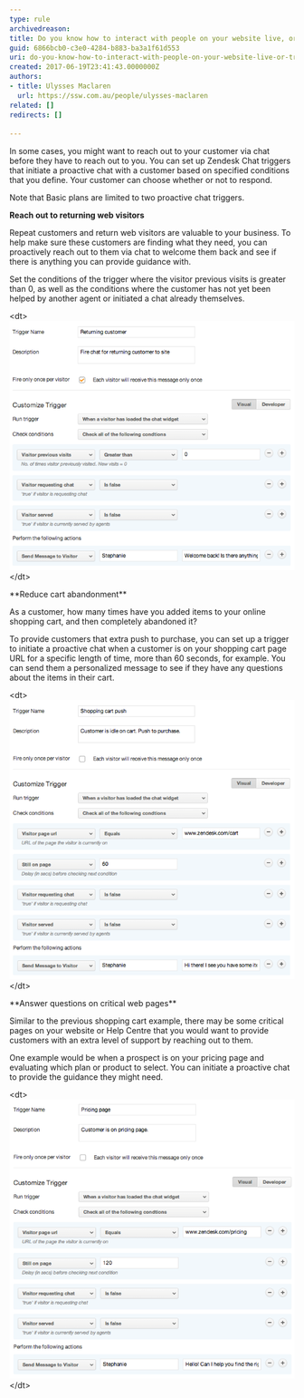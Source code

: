 ```yaml
---
type: rule
archivedreason: 
title: Do you know how to interact with people on your website live, or trigger when people land on certain pages?
guid: 6866bcb0-c3e0-4284-b883-ba3a1f61d553
uri: do-you-know-how-to-interact-with-people-on-your-website-live-or-trigger-when-people-land-on-certain-pages
created: 2017-06-19T23:41:43.0000000Z
authors:
- title: Ulysses Maclaren
  url: https://ssw.com.au/people/ulysses-maclaren
related: []
redirects: []

---
```


In some cases, you might want to reach out to your customer via chat before they have to reach out to you. You can set up Zendesk Chat triggers that initiate a proactive chat with a customer based on specified conditions that you define. Your customer can choose whether or not to respond.

<!--endintro-->

Note that Basic plans are limited to two proactive chat triggers.

**Reach out to returning web visitors**

Repeat customers and return web visitors are valuable to your business. To help make sure these customers are finding what they need, you can proactively reach out to them via chat to welcome them back and see if there is anything you can provide guidance with.

Set the conditions of the trigger where the visitor previous visits is greater than 0, as well as the conditions where the customer has not yet been helped by another agent or initiated a chat already themselves.
<dl class="image">&lt;dt&gt;<img src="zendesk-interact-1.png" alt="zendesk-interact-1.png">&lt;/dt&gt;</dl>
**Reduce cart abandonment**

As a customer, how many times have you added items to your online shopping cart, and then completely abandoned it?

To provide customers that extra push to purchase, you can set up a trigger to initiate a proactive chat when a customer is on your shopping cart page URL for a specific length of time, more than 60 seconds, for example. You can send them a personalized message to see if they have any questions about the items in their cart.
<dl class="image">&lt;dt&gt;<img src="zendesk-interact-2.png" alt="zendesk-interact-2.png">&lt;/dt&gt;</dl>
**Answer questions on critical web pages**

Similar to the previous shopping cart example, there may be some critical pages on your website or Help Centre that you would want to provide customers with an extra level of support by reaching out to them.

One example would be when a prospect is on your pricing page and evaluating which plan or product to select. You can initiate a proactive chat to provide the guidance they might need.
<dl class="image">&lt;dt&gt;<img src="zendesk-interact-3.png" alt="zendesk-interact-3.png"><br>&lt;/dt&gt;</dl>
